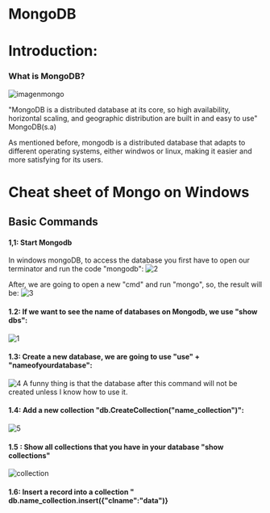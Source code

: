 # MongoDB

# Introduction:
### What is MongoDB?
![imagenmongo](https://user-images.githubusercontent.com/48557621/83740396-64e13f80-a61c-11ea-812b-c330dbbc1975.png)

"MongoDB is a distributed database at its core, so high availability, horizontal scaling, and geographic distribution are built in and easy to use" MongoDB(s.a)

As mentioned before, mongodb is a distributed database that adapts to different operating systems, either windwos or linux, making it easier and more satisfying for its users.

# Cheat sheet of Mongo on Windows
## Basic Commands
#### 1,1: Start Mongodb
In windows mongoDB, to access the database you first have to open our terminator and run the code "mongodb":
![2](https://user-images.githubusercontent.com/48557621/83737555-c8696e00-a618-11ea-9f08-49b712a9c24e.PNG)

After, we are going to open a new "cmd" and run "mongo", so, the result will be:
![3](https://user-images.githubusercontent.com/48557621/83737823-25652400-a619-11ea-8af7-f783c45ece6f.PNG)

#### 1.2: If we want to see the name of databases on Mongodb, we use "show dbs":

![1](https://user-images.githubusercontent.com/48557621/83736373-2ac16f00-a617-11ea-85ef-7d2bbcc78c23.PNG)

#### 1.3: Create a new database, we are going to use  "use" + "nameofyourdatabase":
![4](https://user-images.githubusercontent.com/48557621/83738651-2f3b5700-a61a-11ea-95db-b30dcb96180c.PNG)
A funny thing is that the database after this command will not be created unless I know how to use it.

#### 1.4: Add a new collection "db.CreateCollection("name_collection")":
![5](https://user-images.githubusercontent.com/48557621/83740394-6448a900-a61c-11ea-97b7-859b794ad341.PNG)

#### 1.5 : Show all collections that you have in your database "show collections"
![collection](https://user-images.githubusercontent.com/48557621/83773458-26627980-a64a-11ea-8941-34d59c4bf1aa.PNG)

#### 1.6: Insert a record into a collection " db.name_collection.insert({"clname":"data")}

